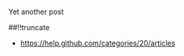 Yet another post

[meta:author]: <> (Jonas Colmsjo)
[meta:title]: <> (Github-pages.md)
[meta:date]: <> (2012-01-01)
[meta:nested:key]: <> (Metadata value)

##!!truncate




* https://help.github.com/categories/20/articles
